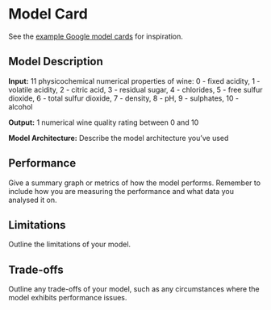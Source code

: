 # Model Card

See the [example Google model cards](https://modelcards.withgoogle.com/model-reports) for inspiration. 

## Model Description

**Input:** 
11 physicochemical numerical properties of wine: 0 - fixed acidity, 1 - volatile acidity, 2 - citric acid, 3 - residual sugar, 4 - chlorides, 5 - free sulfur dioxide, 6 - total sulfur dioxide, 7 - density, 8 - pH, 9 - sulphates, 10 - alcohol

**Output:** 
1 numerical wine quality rating between 0 and 10

**Model Architecture:** Describe the model architecture you’ve used

## Performance

Give a summary graph or metrics of how the model performs. Remember to include how you are measuring the performance and what data you analysed it on. 

## Limitations

Outline the limitations of your model.

## Trade-offs

Outline any trade-offs of your model, such as any circumstances where the model exhibits performance issues. 
